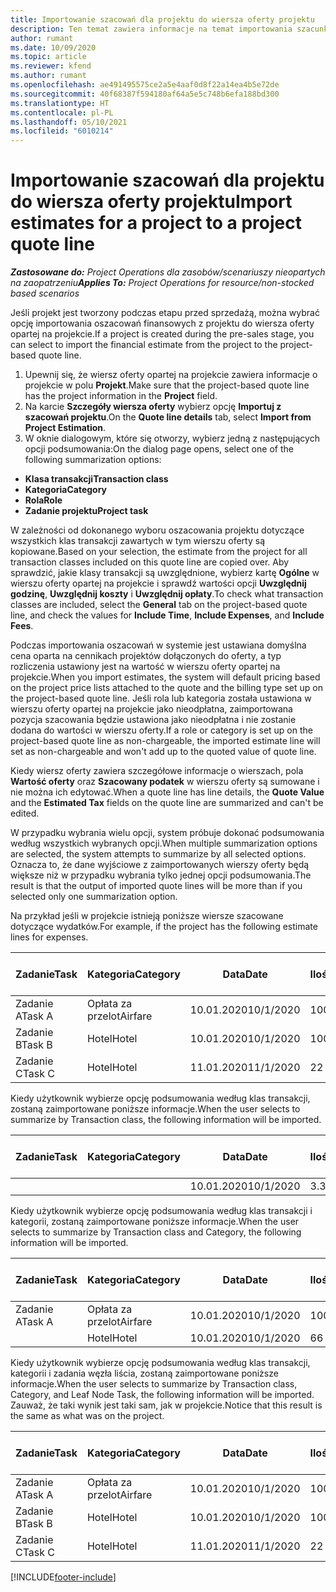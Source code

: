 ```yaml
---
title: Importowanie szacowań dla projektu do wiersza oferty projektu
description: Ten temat zawiera informacje na temat importowania szacunków z projektu do wiersza oferty projektu.
author: rumant
ms.date: 10/09/2020
ms.topic: article
ms.reviewer: kfend
ms.author: rumant
ms.openlocfilehash: ae491495575ce2a5e4aaf0d8f22a14ea4b5e72de
ms.sourcegitcommit: 40f68387f594180af64a5e5c748b6efa188bd300
ms.translationtype: HT
ms.contentlocale: pl-PL
ms.lasthandoff: 05/10/2021
ms.locfileid: "6010214"
---
```

# <a name="import-estimates-for-a-project-to-a-project-quote-line"></a><span data-ttu-id="cce89-103">Importowanie szacowań dla projektu do wiersza oferty projektu</span><span class="sxs-lookup"><span data-stu-id="cce89-103">Import estimates for a project to a project quote line</span></span>

<span data-ttu-id="cce89-104">_**Zastosowane do:** Project Operations dla zasobów/scenariuszy nieopartych na zaopatrzeniu_</span><span class="sxs-lookup"><span data-stu-id="cce89-104">_**Applies To:** Project Operations for resource/non-stocked based scenarios_</span></span>


<span data-ttu-id="cce89-105">Jeśli projekt jest tworzony podczas etapu przed sprzedażą, można wybrać opcję importowania oszacowań finansowych z projektu do wiersza oferty opartej na projekcie.</span><span class="sxs-lookup"><span data-stu-id="cce89-105">If a project is created during the pre-sales stage, you can select to import the financial estimate from the project to the project-based quote line.</span></span>

1. <span data-ttu-id="cce89-106">Upewnij się, że wiersz oferty opartej na projekcie zawiera informacje o projekcie w polu **Projekt**.</span><span class="sxs-lookup"><span data-stu-id="cce89-106">Make sure that the project-based quote line has the project information in the **Project** field.</span></span>
2. <span data-ttu-id="cce89-107">Na karcie **Szczegóły wiersza oferty** wybierz opcję **Importuj z szacowań projektu**.</span><span class="sxs-lookup"><span data-stu-id="cce89-107">On the **Quote line details** tab, select **Import from Project Estimation**.</span></span>
3. <span data-ttu-id="cce89-108">W oknie dialogowym, które się otworzy, wybierz jedną z następujących opcji podsumowania:</span><span class="sxs-lookup"><span data-stu-id="cce89-108">On the dialog page opens, select one of the following summarization options:</span></span>

  - <span data-ttu-id="cce89-109">**Klasa transakcji**</span><span class="sxs-lookup"><span data-stu-id="cce89-109">**Transaction class**</span></span>
  - <span data-ttu-id="cce89-110">**Kategoria**</span><span class="sxs-lookup"><span data-stu-id="cce89-110">**Category**</span></span>
  - <span data-ttu-id="cce89-111">**Rola**</span><span class="sxs-lookup"><span data-stu-id="cce89-111">**Role**</span></span> 
  - <span data-ttu-id="cce89-112">**Zadanie projektu**</span><span class="sxs-lookup"><span data-stu-id="cce89-112">**Project task**</span></span>

<span data-ttu-id="cce89-113">W zależności od dokonanego wyboru oszacowania projektu dotyczące wszystkich klas transakcji zawartych w tym wierszu oferty są kopiowane.</span><span class="sxs-lookup"><span data-stu-id="cce89-113">Based on your selection, the estimate from the project for all transaction classes included on this quote line are copied over.</span></span> <span data-ttu-id="cce89-114">Aby sprawdzić, jakie klasy transakcji są uwzględnione, wybierz kartę **Ogólne** w wierszu oferty opartej na projekcie i sprawdź wartości opcji **Uwzględnij godzinę**, **Uwzględnij koszty** i **Uwzględnij opłaty**.</span><span class="sxs-lookup"><span data-stu-id="cce89-114">To check what transaction classes are included, select the **General** tab on the project-based quote line, and check the values for **Include Time**, **Include Expenses**, and **Include Fees**.</span></span>

<span data-ttu-id="cce89-115">Podczas importowania oszacowań w systemie jest ustawiana domyślna cena oparta na cennikach projektów dołączonych do oferty, a typ rozliczenia ustawiony jest na wartość w wierszu oferty opartej na projekcie.</span><span class="sxs-lookup"><span data-stu-id="cce89-115">When you import estimates, the system will default pricing based on the project price lists attached to the quote and the billing type set up on the project-based quote line.</span></span> <span data-ttu-id="cce89-116">Jeśli rola lub kategoria została ustawiona w wierszu oferty opartej na projekcie jako nieodpłatna, zaimportowana pozycja szacowania będzie ustawiona jako nieodpłatna i nie zostanie dodana do wartości w wierszu oferty.</span><span class="sxs-lookup"><span data-stu-id="cce89-116">If a role or category is set up on the project-based quote line as non-chargeable, the imported estimate line will set as non-chargeable and won't add up to the quoted value of quote line.</span></span>

<span data-ttu-id="cce89-117">Kiedy wiersz oferty zawiera szczegółowe informacje o wierszach, pola **Wartość oferty** oraz **Szacowany podatek** w wierszu oferty są sumowane i nie można ich edytować.</span><span class="sxs-lookup"><span data-stu-id="cce89-117">When a quote line has line details, the **Quote Value** and the **Estimated Tax** fields on the quote line are summarized and can't be edited.</span></span>

<span data-ttu-id="cce89-118">W przypadku wybrania wielu opcji, system próbuje dokonać podsumowania według wszystkich wybranych opcji.</span><span class="sxs-lookup"><span data-stu-id="cce89-118">When multiple summarization options are selected, the system attempts to summarize by all selected options.</span></span> <span data-ttu-id="cce89-119">Oznacza to, że dane wyjściowe z zaimportowanych wierszy oferty będą większe niż w przypadku wybrania tylko jednej opcji podsumowania.</span><span class="sxs-lookup"><span data-stu-id="cce89-119">The result is that the output of imported quote lines will be more than if you selected only one summarization option.</span></span>

<span data-ttu-id="cce89-120">Na przykład jeśli w projekcie istnieją poniższe wiersze szacowane dotyczące wydatków.</span><span class="sxs-lookup"><span data-stu-id="cce89-120">For example, if the project has the following estimate lines for expenses.</span></span>

| <span data-ttu-id="cce89-121">Zadanie</span><span class="sxs-lookup"><span data-stu-id="cce89-121">Task</span></span> | <span data-ttu-id="cce89-122">Kategoria</span><span class="sxs-lookup"><span data-stu-id="cce89-122">Category</span></span> | <span data-ttu-id="cce89-123">Data</span><span class="sxs-lookup"><span data-stu-id="cce89-123">Date</span></span> | <span data-ttu-id="cce89-124">Ilość</span><span class="sxs-lookup"><span data-stu-id="cce89-124">Quantity</span></span> | <span data-ttu-id="cce89-125">Cena jednostkowa</span><span class="sxs-lookup"><span data-stu-id="cce89-125">Unit price</span></span> | <span data-ttu-id="cce89-126">Kwota</span><span class="sxs-lookup"><span data-stu-id="cce89-126">Amount</span></span> |
| --- | --- | --- | --- | --- | --- |
| <span data-ttu-id="cce89-127">Zadanie A</span><span class="sxs-lookup"><span data-stu-id="cce89-127">Task A</span></span> | <span data-ttu-id="cce89-128">Opłata za przelot</span><span class="sxs-lookup"><span data-stu-id="cce89-128">Airfare</span></span> | <span data-ttu-id="cce89-129">10.01.2020</span><span class="sxs-lookup"><span data-stu-id="cce89-129">10/1/2020</span></span> | <span data-ttu-id="cce89-130">100</span><span class="sxs-lookup"><span data-stu-id="cce89-130">4</span></span> | <span data-ttu-id="cce89-131">400</span><span class="sxs-lookup"><span data-stu-id="cce89-131">400</span></span> | <span data-ttu-id="cce89-132">1600</span><span class="sxs-lookup"><span data-stu-id="cce89-132">1600</span></span> |
| <span data-ttu-id="cce89-133">Zadanie B</span><span class="sxs-lookup"><span data-stu-id="cce89-133">Task B</span></span> | <span data-ttu-id="cce89-134">Hotel</span><span class="sxs-lookup"><span data-stu-id="cce89-134">Hotel</span></span> | <span data-ttu-id="cce89-135">10.01.2020</span><span class="sxs-lookup"><span data-stu-id="cce89-135">10/1/2020</span></span> | <span data-ttu-id="cce89-136">100</span><span class="sxs-lookup"><span data-stu-id="cce89-136">4</span></span> | <span data-ttu-id="cce89-137">200</span><span class="sxs-lookup"><span data-stu-id="cce89-137">200</span></span> | <span data-ttu-id="cce89-138">800</span><span class="sxs-lookup"><span data-stu-id="cce89-138">800</span></span> |
| <span data-ttu-id="cce89-139">Zadanie C</span><span class="sxs-lookup"><span data-stu-id="cce89-139">Task C</span></span> | <span data-ttu-id="cce89-140">Hotel</span><span class="sxs-lookup"><span data-stu-id="cce89-140">Hotel</span></span> | <span data-ttu-id="cce89-141">11.01.2020</span><span class="sxs-lookup"><span data-stu-id="cce89-141">11/1/2020</span></span> | <span data-ttu-id="cce89-142">2</span><span class="sxs-lookup"><span data-stu-id="cce89-142">2</span></span> | <span data-ttu-id="cce89-143">200</span><span class="sxs-lookup"><span data-stu-id="cce89-143">200</span></span> | <span data-ttu-id="cce89-144">400</span><span class="sxs-lookup"><span data-stu-id="cce89-144">400</span></span> |

<span data-ttu-id="cce89-145">Kiedy użytkownik wybierze opcję podsumowania według klas transakcji, zostaną zaimportowane poniższe informacje.</span><span class="sxs-lookup"><span data-stu-id="cce89-145">When the user selects to summarize by Transaction class, the following information will be imported.</span></span>

| <span data-ttu-id="cce89-146">Zadanie</span><span class="sxs-lookup"><span data-stu-id="cce89-146">Task</span></span> | <span data-ttu-id="cce89-147">Kategoria</span><span class="sxs-lookup"><span data-stu-id="cce89-147">Category</span></span> | <span data-ttu-id="cce89-148">Data</span><span class="sxs-lookup"><span data-stu-id="cce89-148">Date</span></span> | <span data-ttu-id="cce89-149">Ilość</span><span class="sxs-lookup"><span data-stu-id="cce89-149">Quantity</span></span> | <span data-ttu-id="cce89-150">Cena jednostkowa</span><span class="sxs-lookup"><span data-stu-id="cce89-150">Unit price</span></span> | <span data-ttu-id="cce89-151">Kwota</span><span class="sxs-lookup"><span data-stu-id="cce89-151">Amount</span></span> |
| --- | --- | --- | --- | --- | --- |
| | | <span data-ttu-id="cce89-152">10.01.2020</span><span class="sxs-lookup"><span data-stu-id="cce89-152">10/1/2020</span></span> | <span data-ttu-id="cce89-153">3.34</span><span class="sxs-lookup"><span data-stu-id="cce89-153">3.34</span></span> | <span data-ttu-id="cce89-154">840</span><span class="sxs-lookup"><span data-stu-id="cce89-154">840</span></span> | <span data-ttu-id="cce89-155">2800</span><span class="sxs-lookup"><span data-stu-id="cce89-155">2800</span></span> |

<span data-ttu-id="cce89-156">Kiedy użytkownik wybierze opcję podsumowania według klas transakcji i kategorii, zostaną zaimportowane poniższe informacje.</span><span class="sxs-lookup"><span data-stu-id="cce89-156">When the user selects to summarize by Transaction class and Category, the following information will be imported.</span></span>

| <span data-ttu-id="cce89-157">Zadanie</span><span class="sxs-lookup"><span data-stu-id="cce89-157">Task</span></span> | <span data-ttu-id="cce89-158">Kategoria</span><span class="sxs-lookup"><span data-stu-id="cce89-158">Category</span></span> | <span data-ttu-id="cce89-159">Data</span><span class="sxs-lookup"><span data-stu-id="cce89-159">Date</span></span> | <span data-ttu-id="cce89-160">Ilość</span><span class="sxs-lookup"><span data-stu-id="cce89-160">Quantity</span></span> | <span data-ttu-id="cce89-161">Cena jednostkowa</span><span class="sxs-lookup"><span data-stu-id="cce89-161">Unit price</span></span> | <span data-ttu-id="cce89-162">Kwota</span><span class="sxs-lookup"><span data-stu-id="cce89-162">Amount</span></span> |
| --- | --- | --- | --- | --- | --- |
| <span data-ttu-id="cce89-163">Zadanie A</span><span class="sxs-lookup"><span data-stu-id="cce89-163">Task A</span></span> | <span data-ttu-id="cce89-164">Opłata za przelot</span><span class="sxs-lookup"><span data-stu-id="cce89-164">Airfare</span></span> | <span data-ttu-id="cce89-165">10.01.2020</span><span class="sxs-lookup"><span data-stu-id="cce89-165">10/1/2020</span></span> | <span data-ttu-id="cce89-166">100</span><span class="sxs-lookup"><span data-stu-id="cce89-166">4</span></span> | <span data-ttu-id="cce89-167">400</span><span class="sxs-lookup"><span data-stu-id="cce89-167">400</span></span> | <span data-ttu-id="cce89-168">1600</span><span class="sxs-lookup"><span data-stu-id="cce89-168">1600</span></span> |
| | <span data-ttu-id="cce89-169">Hotel</span><span class="sxs-lookup"><span data-stu-id="cce89-169">Hotel</span></span> | <span data-ttu-id="cce89-170">10.01.2020</span><span class="sxs-lookup"><span data-stu-id="cce89-170">10/1/2020</span></span> | <span data-ttu-id="cce89-171">6</span><span class="sxs-lookup"><span data-stu-id="cce89-171">6</span></span> | <span data-ttu-id="cce89-172">200</span><span class="sxs-lookup"><span data-stu-id="cce89-172">200</span></span> | <span data-ttu-id="cce89-173">1200</span><span class="sxs-lookup"><span data-stu-id="cce89-173">1200</span></span> |

<span data-ttu-id="cce89-174">Kiedy użytkownik wybierze opcję podsumowania według klas transakcji, kategorii i zadania węzła liścia, zostaną zaimportowane poniższe informacje.</span><span class="sxs-lookup"><span data-stu-id="cce89-174">When the user selects to summarize by Transaction class, Category, and Leaf Node Task, the following information will be imported.</span></span> <span data-ttu-id="cce89-175">Zauważ, że taki wynik jest taki sam, jak w projekcie.</span><span class="sxs-lookup"><span data-stu-id="cce89-175">Notice that this result is the same as what was on the project.</span></span>

| <span data-ttu-id="cce89-176">Zadanie</span><span class="sxs-lookup"><span data-stu-id="cce89-176">Task</span></span> | <span data-ttu-id="cce89-177">Kategoria</span><span class="sxs-lookup"><span data-stu-id="cce89-177">Category</span></span> | <span data-ttu-id="cce89-178">Data</span><span class="sxs-lookup"><span data-stu-id="cce89-178">Date</span></span> | <span data-ttu-id="cce89-179">Ilość</span><span class="sxs-lookup"><span data-stu-id="cce89-179">Quantity</span></span> | <span data-ttu-id="cce89-180">Cena jednostkowa</span><span class="sxs-lookup"><span data-stu-id="cce89-180">Unit price</span></span> | <span data-ttu-id="cce89-181">Kwota</span><span class="sxs-lookup"><span data-stu-id="cce89-181">Amount</span></span> |
| --- | --- | --- | --- | --- | --- |
| <span data-ttu-id="cce89-182">Zadanie A</span><span class="sxs-lookup"><span data-stu-id="cce89-182">Task A</span></span> | <span data-ttu-id="cce89-183">Opłata za przelot</span><span class="sxs-lookup"><span data-stu-id="cce89-183">Airfare</span></span> | <span data-ttu-id="cce89-184">10.01.2020</span><span class="sxs-lookup"><span data-stu-id="cce89-184">10/1/2020</span></span> | <span data-ttu-id="cce89-185">100</span><span class="sxs-lookup"><span data-stu-id="cce89-185">4</span></span> | <span data-ttu-id="cce89-186">400</span><span class="sxs-lookup"><span data-stu-id="cce89-186">400</span></span> | <span data-ttu-id="cce89-187">1600</span><span class="sxs-lookup"><span data-stu-id="cce89-187">1600</span></span> |
| <span data-ttu-id="cce89-188">Zadanie B</span><span class="sxs-lookup"><span data-stu-id="cce89-188">Task B</span></span> | <span data-ttu-id="cce89-189">Hotel</span><span class="sxs-lookup"><span data-stu-id="cce89-189">Hotel</span></span> | <span data-ttu-id="cce89-190">10.01.2020</span><span class="sxs-lookup"><span data-stu-id="cce89-190">10/1/2020</span></span> | <span data-ttu-id="cce89-191">100</span><span class="sxs-lookup"><span data-stu-id="cce89-191">4</span></span> | <span data-ttu-id="cce89-192">200</span><span class="sxs-lookup"><span data-stu-id="cce89-192">200</span></span> | <span data-ttu-id="cce89-193">800</span><span class="sxs-lookup"><span data-stu-id="cce89-193">800</span></span> |
| <span data-ttu-id="cce89-194">Zadanie C</span><span class="sxs-lookup"><span data-stu-id="cce89-194">Task C</span></span> | <span data-ttu-id="cce89-195">Hotel</span><span class="sxs-lookup"><span data-stu-id="cce89-195">Hotel</span></span> | <span data-ttu-id="cce89-196">11.01.2020</span><span class="sxs-lookup"><span data-stu-id="cce89-196">11/1/2020</span></span> | <span data-ttu-id="cce89-197">2</span><span class="sxs-lookup"><span data-stu-id="cce89-197">2</span></span> | <span data-ttu-id="cce89-198">200</span><span class="sxs-lookup"><span data-stu-id="cce89-198">200</span></span> | <span data-ttu-id="cce89-199">400</span><span class="sxs-lookup"><span data-stu-id="cce89-199">400</span></span> |


[!INCLUDE[footer-include](../includes/footer-banner.md)]

